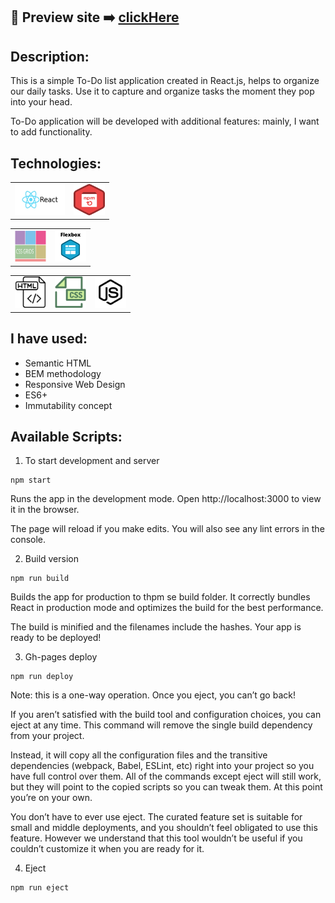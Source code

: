 ## 🎥  Preview site :arrow_right: [clickHere](https://szymonrojek.github.io/to-do-list-react/)

## Description:
This is a simple To-Do list application created in React.js, helps to organize our daily tasks. Use it to capture and organize tasks the moment they pop into your head. 

To-Do application will be developed with additional features: mainly, I want to add functionality. 

## Technologies:

<table>
  <tr>
    <td><img src="./src/images/react.jpeg" width="80" height="50"></td>
    <td><img src="./src/images/npm-icon.png" width="50" height="50"></td>
  </tr>
</table>
<table>
  <tr>
    <td><img src="./src/images/css-grid.png" width="50" height="50"></td>
       <td><img src="./src/images/flexbox-icon.png" width="50" height="50"></td>
  </tr>
 </table>
<table>
  <tr>
    <td><img src="./src/images/html-icon.svg" width="50" height="50"></td>
    <td><img src="./src/images/css-icon.svg" width="50" height="50"> </td>
    <td><img src="./src/images/js-icon.svg" width="50" height="50"></td>
  </tr>
 </table>


## I have used:
- Semantic HTML
- BEM methodology
- Responsive Web Design
- ES6+
- Immutability concept

## Available Scripts:

1. To start development and server
```
npm start
```
Runs the app in the development mode.
Open http://localhost:3000 to view it in the browser.

The page will reload if you make edits.
You will also see any lint errors in the console.

2. Build version
```
npm run build
```
Builds the app for production to thpm se build folder.
It correctly bundles React in production mode and optimizes the build for the best performance.

The build is minified and the filenames include the hashes.
Your app is ready to be deployed!

3. Gh-pages deploy
```
npm run deploy
```
Note: this is a one-way operation. Once you eject, you can’t go back!

If you aren’t satisfied with the build tool and configuration choices, you can eject at any time. This command will remove the single build dependency from your project.

Instead, it will copy all the configuration files and the transitive dependencies (webpack, Babel, ESLint, etc) right into your project so you have full control over them. All of the commands except eject will still work, but they will point to the copied scripts so you can tweak them. At this point you’re on your own.

You don’t have to ever use eject. The curated feature set is suitable for small and middle deployments, and you shouldn’t feel obligated to use this feature. However we understand that this tool wouldn’t be useful if you couldn’t customize it when you are ready for it.

4. Eject
```
npm run eject
```
